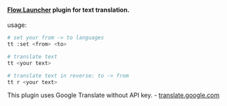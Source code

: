 #### [Flow.Launcher](https://github.com/Flow-Launcher/Flow.Launcher) plugin for text translation.

usage:
```bash
# set your from -> to languages
tt :set <from> <to>

# translate text
tt <your text>

# translate text in reverse: to -> from
tt r <your text>
```

This plugin uses Google Translate without API key. - [translate.google.com](https://translate.google.com)
